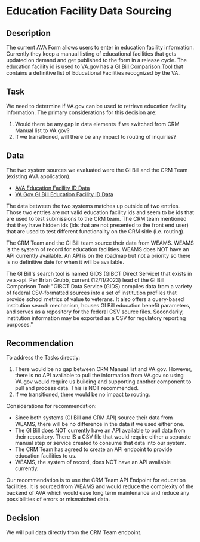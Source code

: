 # Education Facility Data Sourcing

## Description
The current AVA Form allows users to enter in education facility information.  Currently they keep a manual listing of educational facilities that gets updated on demand and get published to the form in a release cycle.  The education facility id is used to 
VA.gov has a [GI Bill Comparison Tool](https://www.va.gov/education/gi-bill-comparison-tool) that contains a definitive list of Educational Facilities recognized by the VA.  

## Task
We need to determine if VA.gov can be used to retrieve education facility information.  The primary considerations for this decision are: 
1.  Would there be any gap in data elements if we switched from CRM Manual list to VA.gov?
2.  If we transitioned, will there be any impact to routing of inquiries?

## Data 
The two system sources we evaluated were the GI Bill and the CRM Team (existing AVA application).  
* [AVA Education Facility ID Data](https://github.com/department-of-veterans-affairs/ask-va/files/13270732/ava-data-clean-0.txt)
* [VA Gov GI Bill Education Facility ID Data](https://github.com/department-of-veterans-affairs/ask-va/files/13270733/va-data-clean-0.txt)

The data between the two systems matches up outside of two entries.  Those two entries are not valid education facility ids and seem to be ids that are used to test submissions to the CRM team.  The CRM team mentioned that they have hidden ids (ids that are not presented to the front end user) that are used to test different functionality on the CRM side (i.e. routing).    

The CRM Team and the GI Bill team source their data from WEAMS.  WEAMS is the system of record for education facilities.  WEAMS does NOT have an API currently available.  An API is on the roadmap but not a priority so there is no definitive date for when it will be available. 

The GI Bill's search tool is named GIDS (GIBCT Direct Service) that exists in vets-api.  Per Brian Grubb, current (12/11/2023) lead of the GI Bill Comparison Tool: 
"GIBCT Data Service (GIDS) compiles data from a variety of federal CSV-formatted sources into a set of institution profiles that provide school metrics of value to veterans. It also offers a query-based institution search mechanism, houses GI Bill education benefit parameters, and serves as a repository for the federal CSV source files. Secondarily, institution information may be exported as a CSV for regulatory reporting purposes."  

## Recommendation
To address the Tasks directly: 
1) There would be no gap between CRM Manual list and VA.gov.  However, there is no API available to pull the information from VA.gov so using VA.gov would require us building and supporting another component to pull and process data. This is NOT recommended.
2) If we transitioned, there would be no impact to routing. 

Considerations for recommendation: 
*  Since both systems (GI Bill and CRM API) source their data from WEAMS, there will be no difference in the data if we used either one.  
*  The GI Bill does NOT currently have an API available to pull data from their repository.  There IS a CSV file that would require either a separate manual step or service created to consume that data into our system.
*  The CRM Team has agreed to create an API endpoint to provide education facilities to us.
*  WEAMS, the system of record, does NOT have an API available currently.


Our recommendation is to use the CRM Team API Endpoint for education facilities.  It is sourced from WEAMS and would reduce the complexity of the backend of AVA which would ease long term maintenance and reduce any possibilities of errors or mismatched data. 

## Decision
We will pull data directly from the CRM Team endpoint.
